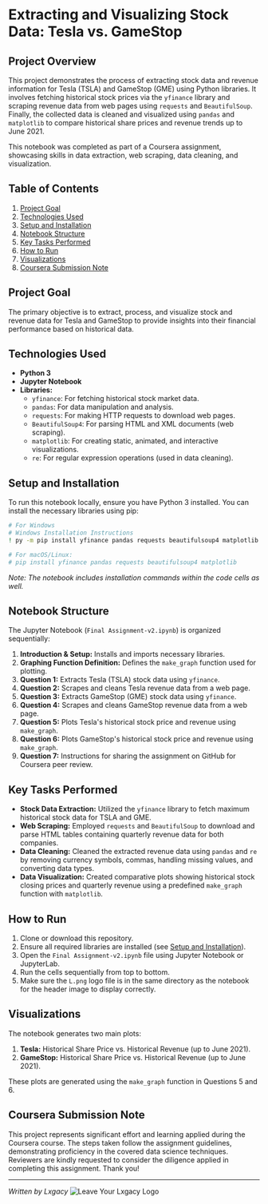 # Extracting and Visualizing Stock Data: Tesla vs. GameStop

## Project Overview

This project demonstrates the process of extracting stock data and revenue information for Tesla (TSLA) and GameStop (GME) using Python libraries. It involves fetching historical stock prices via the `yfinance` library and scraping revenue data from web pages using `requests` and `BeautifulSoup`. Finally, the collected data is cleaned and visualized using `pandas` and `matplotlib` to compare historical share prices and revenue trends up to June 2021.

This notebook was completed as part of a Coursera assignment, showcasing skills in data extraction, web scraping, data cleaning, and visualization.

## Table of Contents

1.  [Project Goal](#project-goal)
2.  [Technologies Used](#technologies-used)
3.  [Setup and Installation](#setup-and-installation)
4.  [Notebook Structure](#notebook-structure)
5.  [Key Tasks Performed](#key-tasks-performed)
6.  [How to Run](#how-to-run)
7.  [Visualizations](#visualizations)
8.  [Coursera Submission Note](#coursera-submission-note)

## Project Goal

The primary objective is to extract, process, and visualize stock and revenue data for Tesla and GameStop to provide insights into their financial performance based on historical data.

## Technologies Used

*   **Python 3**
*   **Jupyter Notebook**
*   **Libraries:**
    *   `yfinance`: For fetching historical stock market data.
    *   `pandas`: For data manipulation and analysis.
    *   `requests`: For making HTTP requests to download web pages.
    *   `BeautifulSoup4`: For parsing HTML and XML documents (web scraping).
    *   `matplotlib`: For creating static, animated, and interactive visualizations.
    *   `re`: For regular expression operations (used in data cleaning).

## Setup and Installation

To run this notebook locally, ensure you have Python 3 installed. You can install the necessary libraries using pip:

```bash
# For Windows
# Windows Installation Instructions
! py -m pip install yfinance pandas requests beautifulsoup4 matplotlib

# For macOS/Linux:
# pip install yfinance pandas requests beautifulsoup4 matplotlib
```

*Note: The notebook includes installation commands within the code cells as well.*

## Notebook Structure

The Jupyter Notebook (`Final Assignment-v2.ipynb`) is organized sequentially:

1.  **Introduction & Setup:** Installs and imports necessary libraries.
2.  **Graphing Function Definition:** Defines the `make_graph` function used for plotting.
3.  **Question 1:** Extracts Tesla (TSLA) stock data using `yfinance`.
4.  **Question 2:** Scrapes and cleans Tesla revenue data from a web page.
5.  **Question 3:** Extracts GameStop (GME) stock data using `yfinance`.
6.  **Question 4:** Scrapes and cleans GameStop revenue data from a web page.
7.  **Question 5:** Plots Tesla's historical stock price and revenue using `make_graph`.
8.  **Question 6:** Plots GameStop's historical stock price and revenue using `make_graph`.
9.  **Question 7:** Instructions for sharing the assignment on GitHub for Coursera peer review.

## Key Tasks Performed

*   **Stock Data Extraction:** Utilized the `yfinance` library to fetch maximum historical stock data for TSLA and GME.
*   **Web Scraping:** Employed `requests` and `BeautifulSoup` to download and parse HTML tables containing quarterly revenue data for both companies.
*   **Data Cleaning:** Cleaned the extracted revenue data using `pandas` and `re` by removing currency symbols, commas, handling missing values, and converting data types.
*   **Data Visualization:** Created comparative plots showing historical stock closing prices and quarterly revenue using a predefined `make_graph` function with `matplotlib`.

## How to Run

1.  Clone or download this repository.
2.  Ensure all required libraries are installed (see [Setup and Installation](#setup-and-installation)).
3.  Open the `Final Assignment-v2.ipynb` file using Jupyter Notebook or JupyterLab.
4.  Run the cells sequentially from top to bottom.
5.  Make sure the `L.png` logo file is in the same directory as the notebook for the header image to display correctly.

## Visualizations

The notebook generates two main plots:

1.  **Tesla:** Historical Share Price vs. Historical Revenue (up to June 2021).
2.  **GameStop:** Historical Share Price vs. Historical Revenue (up to June 2021).

These plots are generated using the `make_graph` function in Questions 5 and 6.

## Coursera Submission Note

This project represents significant effort and learning applied during the Coursera course. The steps taken follow the assignment guidelines, demonstrating proficiency in the covered data science techniques. Reviewers are kindly requested to consider the diligence applied in completing this assignment. Thank you!

---
*Written by Lxgacy*
![Leave Your Lxgacy Logo](./L.png)


